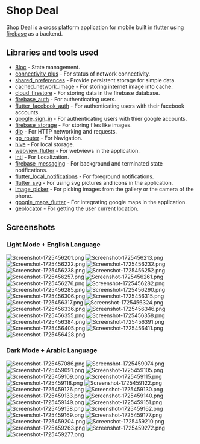 # Shop Deal

Shop Deal is a cross platform application for mobile built in [flutter](https://flutter.dev/) using [firebase](https://firebase.google.com) as a backend.

## Libraries and tools used
- [Bloc](https://pub.dev/packages/bloc) - State management.
- [connectivity_plus](https://pub.dev/packages/connectivity_plus) - For status of network connectivity.
- [shared_preferences](https://pub.dev/packages/shared_preferences) - Provide persistent storage for simple data.
- [cached_network_image](https://pub.dev/packages/cached_network_image) - For storing internet image into cache.
- [cloud_firestore](https://pub.dev/packages/cloud_firestore) - For storing data in the firebase database.
- [firebase_auth](https://pub.dev/packages/firebase_auth) - For authenticating users.
- [flutter_facebook_auth](https://pub.dev/packages/flutter_facebook_auth) - For authenticating users with their facebook accounts.
- [google_sign_in](https://pub.dev/packages/google_sign_in) - For authenticating users with thier google accounts.
- [firebase_storage](https://pub.dev/packages/firebase_storage) - For storing files like images.
- [dio](https://pub.dev/packages/dio) - For HTTP networking and requests.
- [go_router](https://pub.dev/packages/go_router) - For Navigation.
- [hive](https://pub.dev/packages/hive) - For local storage.
- [webview_flutter](https://pub.dev/packages/webview_flutter) - For webviews in the application.
- [intl](https://pub.dev/packages/intl) - For Localization.
- [firebase_messaging](https://pub.dev/packages/firebase_messaging) - For background and terminated state notifications.
- [flutter_local_notifications](https://pub.dev/packages/flutter_local_notifications) - For foreground notifications.
- [flutter_svg](https://pub.dev/packages/flutter_svg) - For using svg pictures and icons in the application.
- [image_picker](https://pub.dev/packages/image_picker) - For picking images from the gallery or the camera of the phone.
- [google_maps_flutter](https://pub.dev/packages/google_maps_flutter) - For integrating google maps in the application.
- [geolocator](https://pub.dev/packages/geolocator) - For getting the user current location.

## Screenshots
### Light Mode + English Language

![Screenshot-1725456201.png](https://i.postimg.cc/VNGbKYGm/Screenshot-1725456201.png)
![Screenshot-1725456213.png](https://i.postimg.cc/9030kzG5/Screenshot-1725456213.png)
![Screenshot-1725456222.png](https://i.postimg.cc/HxF8C61N/Screenshot-1725456222.png)
![Screenshot-1725456232.png](https://i.postimg.cc/W3dqKQCr/Screenshot-1725456232.png)
![Screenshot-1725456238.png](https://i.postimg.cc/JzRDmySR/Screenshot-1725456238.png)
![Screenshot-1725456252.png](https://i.postimg.cc/1X6nRD93/Screenshot-1725456252.png)
![Screenshot-1725456257.png](https://i.postimg.cc/4NkHL257/Screenshot-1725456257.png)
![Screenshot-1725456261.png](https://i.postimg.cc/MZjjYJyJ/Screenshot-1725456261.png)
![Screenshot-1725456276.png](https://i.postimg.cc/5t0XYhxG/Screenshot-1725456276.png)
![Screenshot-1725456282.png](https://i.postimg.cc/Lsbnzx5s/Screenshot-1725456282.png)
![Screenshot-1725456285.png](https://i.postimg.cc/q7SvtgDh/Screenshot-1725456285.png)
![Screenshot-1725456290.png](https://i.postimg.cc/76JbXSJn/Screenshot-1725456290.png)
![Screenshot-1725456306.png](https://i.postimg.cc/WzMzcjnD/Screenshot-1725456306.png)
![Screenshot-1725456315.png](https://i.postimg.cc/6p63gkG3/Screenshot-1725456315.png)
![Screenshot-1725456317.png](https://i.postimg.cc/s2v2D5mC/Screenshot-1725456317.png)
![Screenshot-1725456324.png](https://i.postimg.cc/Z5fRSwrL/Screenshot-1725456324.png)
![Screenshot-1725456336.png](https://i.postimg.cc/26W8nmgH/Screenshot-1725456336.png)
![Screenshot-1725456346.png](https://i.postimg.cc/h49tjDLv/Screenshot-1725456346.png)
![Screenshot-1725456355.png](https://i.postimg.cc/GhK3FXS1/Screenshot-1725456355.png)
![Screenshot-1725456358.png](https://i.postimg.cc/prYW1CWz/Screenshot-1725456358.png)
![Screenshot-1725456384.png](https://i.postimg.cc/W4F2PTp2/Screenshot-1725456384.png)
![Screenshot-1725456391.png](https://i.postimg.cc/xdw9fhqL/Screenshot-1725456391.png)
![Screenshot-1725456405.png](https://i.postimg.cc/J0mmJXNn/Screenshot-1725456405.png)
![Screenshot-1725456411.png](https://i.postimg.cc/zvjNkf7k/Screenshot-1725456411.png)
![Screenshot-1725456428.png](https://i.postimg.cc/dQmJFWFT/Screenshot-1725456428.png)

### Dark Mode + Arabic Language
![Screenshot-1725457086.png](https://i.postimg.cc/tCzP1Q0d/Screenshot-1725457086.png)
![Screenshot-1725459074.png](https://i.postimg.cc/BvR1WJD3/Screenshot-1725459074.png)
![Screenshot-1725459091.png](https://i.postimg.cc/BbB81DzZ/Screenshot-1725459091.png)
![Screenshot-1725459105.png](https://i.postimg.cc/7Zs2V3Zf/Screenshot-1725459105.png)
![Screenshot-1725459109.png](https://i.postimg.cc/DZs4nRdX/Screenshot-1725459109.png)
![Screenshot-1725459115.png](https://i.postimg.cc/5tXFkXXp/Screenshot-1725459115.png)
![Screenshot-1725459118.png](https://i.postimg.cc/mkszDV86/Screenshot-1725459118.png)
![Screenshot-1725459122.png](https://i.postimg.cc/HsT81ZJr/Screenshot-1725459122.png)
![Screenshot-1725459126.png](https://i.postimg.cc/pLT9pmJx/Screenshot-1725459126.png)
![Screenshot-1725459130.png](https://i.postimg.cc/Vvg6NwSd/Screenshot-1725459130.png)
![Screenshot-1725459133.png](https://i.postimg.cc/RVG6S7fX/Screenshot-1725459133.png)
![Screenshot-1725459140.png](https://i.postimg.cc/CxQRDwc8/Screenshot-1725459140.png)
![Screenshot-1725459149.png](https://i.postimg.cc/9MG0vZCP/Screenshot-1725459149.png)
![Screenshot-1725459151.png](https://i.postimg.cc/j2t2K2Sp/Screenshot-1725459151.png)
![Screenshot-1725459158.png](https://i.postimg.cc/HxGjZBDs/Screenshot-1725459158.png)
![Screenshot-1725459162.png](https://i.postimg.cc/wxQ32XWg/Screenshot-1725459162.png)
![Screenshot-1725459169.png](https://i.postimg.cc/bN6rczc5/Screenshot-1725459169.png)
![Screenshot-1725459177.png](https://i.postimg.cc/J4702sgJ/Screenshot-1725459177.png)
![Screenshot-1725459204.png](https://i.postimg.cc/25WSZhbp/Screenshot-1725459204.png)
![Screenshot-1725459210.png](https://i.postimg.cc/fLhTjymV/Screenshot-1725459210.png)
![Screenshot-1725459263.png](https://i.postimg.cc/Wb4p7QFw/Screenshot-1725459263.png)
![Screenshot-1725459272.png](https://i.postimg.cc/4NFf2Bpk/Screenshot-1725459272.png)
![Screenshot-1725459277.png](https://i.postimg.cc/jSpst28M/Screenshot-1725459277.png)
